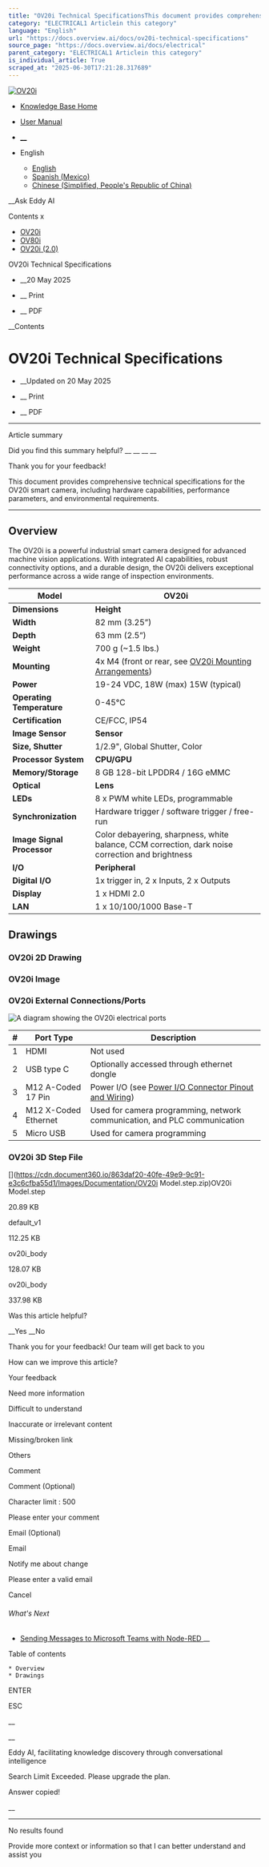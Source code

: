 ```yaml
---
title: "OV20i Technical SpecificationsThis document provides comprehensive technical specifications for the OV20i smart camera, including hardware capabilities, performance parameters, and environmental requirements. Overview The OV20i is a powerful industrial smart camera designed ..."
category: "ELECTRICAL1 Articlein this category"
language: "English"
url: "https://docs.overview.ai/docs/ov20i-technical-specifications"
source_page: "https://docs.overview.ai/docs/electrical"
parent_category: "ELECTRICAL1 Articlein this category"
is_individual_article: True
scraped_at: "2025-06-30T17:21:28.317689"
---
```


[ ![OV20i](https://cdn.document360.io/logo/863daf20-40fe-49e9-9c91-e3c6cfba55d1/2e22ebf07a24460d8065cff0cb46d3d4-OverviewLogo.png) ](https://www.overview.ai)

  * [Knowledge Base Home](https://docs.overview.ai)
  * [User Manual](https://docs.overview.ai/docs)



  * [ __](/v1/en)
  * English

    * [ English ](/docs/en/ov20i-technical-specifications "en")
    * [ Spanish \(Mexico\) ](/docs/es-mx/ov20i-especificaciones-tecnicas "es-mx")
    * [ Chinese \(Simplified, People's Republic of China\) ](/docs/zh-cn/ov20i-technical-specifications "zh-cn")




__Ask Eddy AI

Contents x

  * [ OV20i  ](start-here)
  * [ OV80i  ](start-here-1)
  * [ OV20i \(2.0\)  ](faq)



OV20i Technical Specifications

  *  __20 May 2025



  *  __ Print

  *  __ PDF




 __Contents

# OV20i Technical Specifications

  *  __Updated on 20 May 2025



  *  __ Print

  * __ PDF




* * *

Article summary

Did you find this summary helpful?  __ __ __ __

Thank you for your feedback\!

This document provides comprehensive technical specifications for the OV20i smart camera, including hardware capabilities, performance parameters, and environmental requirements.  


* * *

## Overview

The OV20i is a powerful industrial smart camera designed for advanced machine vision applications. With integrated AI capabilities, robust connectivity options, and a durable design, the OV20i delivers exceptional performance across a wide range of inspection environments.  


**Model**| **OV20i**  
---|---  
**Dimensions**| **Height**|  123 mm \(4.85”\)  
**Width**|  82 mm \(3.25”\)  
**Depth**|  63 mm \(2.5”\)  
**Weight**|  700 g \(~1.5 lbs.\)  
**Mounting**|  4x M4 \(front or rear, see [OV20i Mounting Arrangements](/docs/mounting-and-mechanical#ov20i-mounting-arrangements)\)  
**Power**|  19-24 VDC, 18W \(max\) 15W \(typical\)  
**Operating Temperature**|  0-45°C  
**Certification**|  CE/FCC, IP54  
**Image Sensor**| **Sensor**|  SONY MX296, 1.6MP@60fps  
**Size, Shutter**|  1/2.9", Global Shutter, Color  
**Processor System**| **CPU/GPU**|  NVIDIA Xavier NX6-core NVIDIA Carmel ARM® v8.2 64-bit CPU 6MB L2 + 4MB l3 \(Max. operating frequency: 1.9GHz\)GPU: 384-core NVIDIA Volta GPU with 48 Tensor  
**Memory/Storage**|  8 GB 128-bit LPDDR4 / 16G eMMC  
**Optical**| **Lens**|  Standard: 12mm variable focal length \(see [Calculating the Mounting Distance and Lens Size](/docs/mounting-and-mechanical#calculating-the-mounting-distance-and-lens-size) for Field of View \(FoV\)\)Also available: 6mm, 8mm, 16mm, 25mm  
**LEDs**|  8 x PWM white LEDs, programmable  
**Synchronization**|  Hardware trigger / software trigger / free-run  
**Image Signal Processor**|  Color debayering, sharpness, white balance, CCM correction, dark noise correction and brightness  
**I/O**| **Peripheral**|  1 x USB 3.0 Type C, 1 x RS485  
**Digital I/O**|  1x trigger in, 2 x Inputs, 2 x Outputs  
**Display**|  1 x HDMI 2.0  
**LAN**|  1 x 10/100/1000 Base-T  
  
## Drawings

### OV20i 2D Drawing

### OV20i Image

### OV20i External Connections/Ports

![A diagram showing the OV20i electrical ports](https://cdn.document360.io/863daf20-40fe-49e9-9c91-e3c6cfba55d1/Images/Documentation/image\(3\).png)

\#| Port Type| Description  
---|---|---  
1| HDMI| Not used  
2| USB type C| Optionally accessed through ethernet dongle  
3| M12 A-Coded 17 Pin| Power I/O \(see [Power I/O Connector Pinout and Wiring](/v1/docs/electrical-and-communication#power-io-connector-pinout-and-wiring)\)  
4| M12 X-Coded Ethernet| Used for camera programming, network communication, and PLC communication  
5| Micro USB| Used for camera programming  
  
### OV20i 3D Step File

[](https://cdn.document360.io/863daf20-40fe-49e9-9c91-e3c6cfba55d1/Images/Documentation/OV20i Model.step.zip)OV20i Model.step

20.89 KB

[](https://cdn.document360.io/863daf20-40fe-49e9-9c91-e3c6cfba55d1/Images/Documentation/default_v1\(1\).STEP)default\_v1

112.25 KB

[](https://cdn.document360.io/863daf20-40fe-49e9-9c91-e3c6cfba55d1/Images/Documentation/ov20i_body\(1\).SLDPRT)ov20i\_body

128.07 KB

[](https://cdn.document360.io/863daf20-40fe-49e9-9c91-e3c6cfba55d1/Images/Documentation/ov20i_body\(2\).STEP)ov20i\_body

337.98 KB

Was this article helpful?

__Yes __No

Thank you for your feedback\! Our team will get back to you

How can we improve this article?

Your feedback

Need more information

Difficult to understand

Inaccurate or irrelevant content

Missing/broken link

Others

Comment

Comment \(Optional\)

Character limit : 500

Please enter your comment

Email \(Optional\)

Email

Notify me about change  


Please enter a valid email

Cancel

###### What's Next

  * [ Sending Messages to Microsoft Teams with Node-RED ](/docs/sending-messages-to-microsoft-teams-with-node-red) __



Table of contents

    * Overview 
    * Drawings 



ENTER

ESC

 __

__

Eddy AI, facilitating knowledge discovery through conversational intelligence

Search Limit Exceeded. Please upgrade the plan.

Answer copied\!

__

__ __

No results found

Provide more context or information so that I can better understand and assist you

